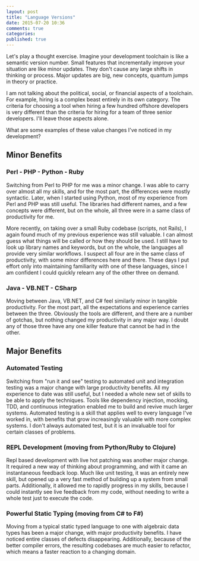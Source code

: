 ```yaml
---
layout: post
title: "Language Versions"
date: 2015-07-20 10:36
comments: true
categories:
published: true
---
```


Let's play a thought exercise. Imagine your development toolchain is like a
semantic version number. Small features that incrementally improve your
situation are like minor updates. They don't cause any large shifts in thinking
or process. Major updates are big, new concepts, quantum jumps in theory or
practice.

I am not talking about the political, social, or financial aspects of a
toolchain. For example, hiring is a complex beast entirely in its own
category. The criteria for choosing a tool when hiring a few hundred offshore
developers is very different than the criteria for hiring for a team of three
senior developers. I'll leave those aspects alone.

What are some examples of these value changes I've noticed in my development?

## Minor Benefits

### Perl - PHP - Python - Ruby

Switching from Perl to PHP for me was a minor change. I was able to carry over
almost all my skills, and for the most part, the differences were mostly
syntactic. Later, when I started using Python, most of my experience from Perl
and PHP was still useful. The libraries had different names, and a few concepts
were different, but on the whole, all three were in a same class of productivity
for me.

More recently, on taking over a small Ruby codebase (scripts, not Rails), I again
found much of my previous experience was still valuable. I can almost guess what
things will be called or how they should be used. I still have to look up
library names and keywords, but on the whole, the languages all provide very
similar workflows. I suspect all four are in the same class of productivity,
with some minor differences here and there. These days I put effort only into
maintaining familiarity with one of these languages, since I am confident I
could quickly relearn any of the other three on demand.

### Java - VB.NET - CSharp

Moving between Java, VB.NET, and C# feel similarly minor in tangible
productivity. For the most part, all the expectations and experience carries
between the three. Obviously the tools are different, and there are a number of
gotchas, but nothing changed my productivity in any major way. I doubt any of
those three have any one killer feature that cannot be had in the other.

## Major Benefits

### Automated Testing

Switching from "run it and see" testing to automated unit and integration
testing was a major change with large productivity benefits. All my experience
to date was still useful, but I needed a whole new set of skills to be able to
apply the techniques. Tools like dependency injection, mocking, TDD, and
continuous integration enabled me to build and revive much larger
systems. Automated testing is a skill that applies well to every language I've
worked in, with benefits that grow increasingly valuable with more complex
systems. I don't always automated test, but it is an invaluable tool for certain
classes of problems. 

### REPL Development (moving from Python/Ruby to Clojure)

Repl based development with live hot patching was another major change. It
required a new way of thinking about programming, and with it came an
instantaneous feedback loop. Much like unit testing, it was an entirely new
skill, but opened up a very fast method of building up a system from small
parts. Additionally, it allowed me to rapidly progress in my skills, because I
could instantly see live feedback from my code, without needing to write a whole
test just to execute the code.

### Powerful Static Typing (moving from C# to F#)

Moving from a typical static typed language to one with algebraic data types has
been a major change, with major productivity benefits. I have noticed entire
classes of defects disappearing. Additionally, because of the better compiler
errors, the resulting codebases are much easier to refactor, which means a
faster reaction to a changing domain. 

